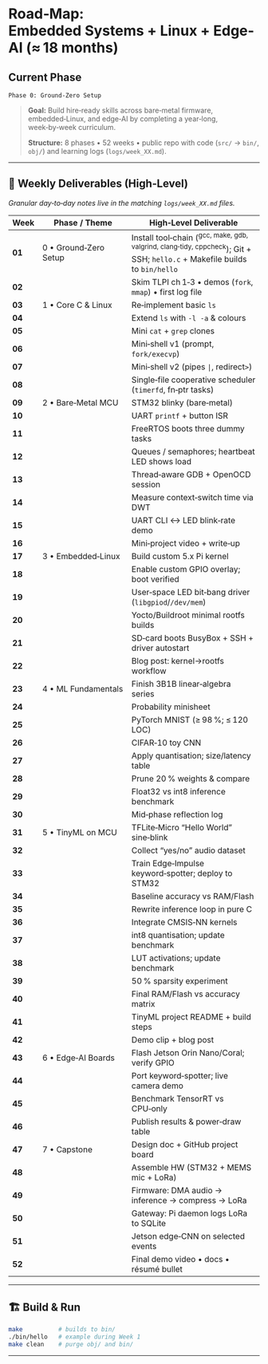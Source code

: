 # Road‑Map: Embedded Systems + Linux + Edge‑AI (≈ 18 months)

## Current Phase

    Phase 0: Ground-Zero Setup

> **Goal:** Build hire‑ready skills across bare‑metal firmware, embedded‑Linux, and edge‑AI by completing a year‑long, week‑by‑week curriculum.
>
> **Structure:** 8 phases • 52 weeks • public repo with code (`src/` → `bin/`, `obj/`) and learning logs (`logs/week_XX.md`).

---

## 📅 Weekly Deliverables (High‑Level)

*Granular day‑to‑day notes live in the matching `logs/week_XX.md` files.*

| Week | Phase / Theme | High‑Level Deliverable |
|------|---------------|------------------------|
| **01** | 0 • Ground‑Zero Setup | Install tool‑chain (<sup>gcc, make, gdb, valgrind, clang‑tidy, cppcheck</sup>); Git + SSH; `hello.c` + Makefile builds to `bin/hello` |
| **02** |                | Skim TLPI ch 1‑3 • demos (`fork`, `mmap`) • first log file |
| **03** | 1 • Core C & Linux | Re‑implement basic `ls` |
| **04** |                | Extend `ls` with `-l -a` & colours |
| **05** |                | Mini `cat` + `grep` clones |
| **06** |                | Mini‑shell v1 (prompt, `fork/execvp`) |
| **07** |                | Mini‑shell v2 (pipes `\|`, redirect`>`) |
| **08** |                | Single‑file cooperative scheduler (`timerfd`, fn‑ptr tasks) |
| **09** | 2 • Bare‑Metal MCU | STM32 blinky (bare‑metal) |
| **10** |                | UART `printf` + button ISR |
| **11** |                | FreeRTOS boots three dummy tasks |
| **12** |                | Queues / semaphores; heartbeat LED shows load |
| **13** |                | Thread‑aware GDB + OpenOCD session |
| **14** |                | Measure context‑switch time via DWT |
| **15** |                | UART CLI ↔ LED blink‑rate demo |
| **16** |                | Mini‑project video + write‑up |
| **17** | 3 • Embedded‑Linux | Build custom 5.x Pi kernel |
| **18** |                | Enable custom GPIO overlay; boot verified |
| **19** |                | User‑space LED bit‑bang driver (`libgpiod`/`/dev/mem`) |
| **20** |                | Yocto/Buildroot minimal rootfs builds |
| **21** |                | SD‑card boots BusyBox + SSH + driver autostart |
| **22** |                | Blog post: kernel→rootfs workflow |
| **23** | 4 • ML Fundamentals | Finish 3B1B linear‑algebra series |
| **24** |                | Probability minisheet |
| **25** |                | PyTorch MNIST (≥ 98 %; ≤ 120 LOC) |
| **26** |                | CIFAR‑10 toy CNN |
| **27** |                | Apply quantisation; size/latency table |
| **28** |                | Prune 20 % weights & compare |
| **29** |                | Float32 vs int8 inference benchmark |
| **30** |                | Mid‑phase reflection log |
| **31** | 5 • TinyML on MCU | TFLite‑Micro “Hello World” sine‑blink |
| **32** |                | Collect “yes/no” audio dataset |
| **33** |                | Train Edge‑Impulse keyword‑spotter; deploy to STM32 |
| **34** |                | Baseline accuracy vs RAM/Flash |
| **35** |                | Rewrite inference loop in pure C |
| **36** |                | Integrate CMSIS‑NN kernels |
| **37** |                | int8 quantisation; update benchmark |
| **38** |                | LUT activations; update benchmark |
| **39** |                | 50 % sparsity experiment |
| **40** |                | Final RAM/Flash vs accuracy matrix |
| **41** |                | TinyML project README + build steps |
| **42** |                | Demo clip + blog post |
| **43** | 6 • Edge‑AI Boards | Flash Jetson Orin Nano/Coral; verify GPIO |
| **44** |                | Port keyword‑spotter; live camera demo |
| **45** |                | Benchmark TensorRT vs CPU‑only |
| **46** |                | Publish results & power‑draw table |
| **47** | 7 • Capstone | Design doc + GitHub project board |
| **48** |                | Assemble HW (STM32 + MEMS mic + LoRa) |
| **49** |                | Firmware: DMA audio → inference → compress → LoRa |
| **50** |                | Gateway: Pi daemon logs LoRa to SQLite |
| **51** |                | Jetson edge‑CNN on selected events |
| **52** |                | Final demo video • docs • résumé bullet |

---

## 🏗️ Build & Run

```bash
make          # builds to bin/
./bin/hello   # example during Week 1
make clean    # purge obj/ and bin/
```

---
